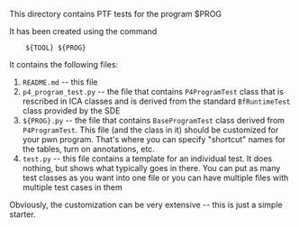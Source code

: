 This directory contains PTF tests for the program $PROG

It has been created using the command

        ${TOOL} ${PROG}

It contains the following files:

1. `README.md` -- this file
2. `p4_program_test.py` -- the file that contains `P4ProgramTest` class that is rescribed in ICA classes and is derived from the standard `BfRuntimeTest` class provided by the SDE
3. `${PROG}.py` -- the file that contains `BaseProgramTest` class derived from `P4ProgramTest`. This file (and the class in it) should be customized for your pwn program. That's where you can specify "shortcut" names for the tables, turn on annotations, etc.
4. `test.py` -- this file contains a template for an individual test. It does nothing, but shows what typically goes in there. You can put as many test classes as you want into one file or you can have multiple files with multiple test cases in them

Obviously, the customization can be very extensive -- this is just a simple starter.
